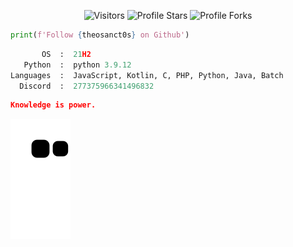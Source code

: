 <p align="center"><img src="https://gpvc.arturio.dev/theosanct0s" alt="Visitors"></a>
<img src="https://img.shields.io/badge/dynamic/json?&label=Total%20Stars&color=bb2527&style=flat&style=for-the-badge&query=%24.stars&url=https://api.github-star-counter.workers.dev/user/theosanct0s" alt="Profile Stars"></a>
<img src="https://img.shields.io/badge/dynamic/json?&label=Total%20Forks&color=bb2527&style=flat&style=for-the-badge&query=%24.forks&url=https://api.github-star-counter.workers.dev/user/theosanct0s" alt="Profile Forks"></a>

```python
print(f'Follow {theosanct0s} on Github')
```

```python
       OS  :  21H2
   Python  :  python 3.9.12
Languages  :  JavaScript, Kotlin, C, PHP, Python, Java, Batch
  Discord  :  277375966341496832
```

```json
Knowledge is power.
```

<a href="https://theodev.xyz" target="_blank"><img src="https://github.com/rafaballerini/rafaballerini/blob/output/github-contribution-grid-snake.svg" alt="sneke"></a>
